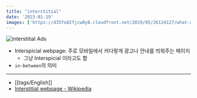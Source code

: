 ```yaml
---
title: "interstitial"
date: '2023-01-19'
images: ['https://d35fo82fjcw0y8.cloudfront.net/2019/05/26124127/what-are-interstitial-ads.jpg']
---
```


![interstitial Ads](https://d35fo82fjcw0y8.cloudfront.net/2019/05/26124127/what-are-interstitial-ads.jpg)

- Interspicial webpage: 주로 모바일에서 커다랗게 광고나 안내를 띄워주는 페이지
	- 그냥 Interspicial 이라고도 함
- `in-between`의 의미
---
- [[tags/English]]
- [Interstitial webpage - Wikipedia](https://en.wikipedia.org/wiki/Interstitial_webpage)
